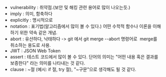 + vulnerability : 취약점.(보안 및 해킹 관련 용어로 많이 나오는듯.)
+ imply : 의미, 함축하다
+ explicitly : 명시적으로
+ notation : 표기법(알고리즘에서 많이 볼 수 있다.) 어떤 수학적 함수나 이론을 이해하기 위한 약속 같은 개념.
+ abort : 유산하다, 낙태하다 -> git 에서 git merge --abort 명령어로  merge를 취소하는 용도로 사용.
+ JWT : JSON Web Token
+ assert : 테스트 코드에서 많이 볼 수 있다. 단어의 의미는 "어떤 내용 혹은 결과를 보증한다" 라는 의미를 나타내는 것 같다.
+ clause : ~절 (예시: if 절, try 절), "~구문"으로 생각해도 될 것 같다.
